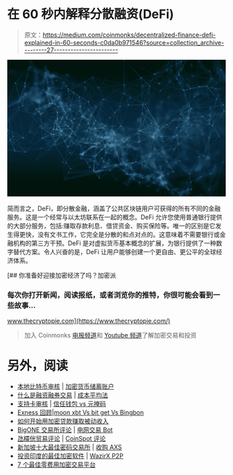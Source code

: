 # 在 60 秒内解释分散融资(DeFi)

> 原文：<https://medium.com/coinmonks/decentralized-finance-defi-explained-in-60-seconds-c0da0b971546?source=collection_archive---------27----------------------->

![](img/9909b9ee327b0ab955f95c858b7b8d45.png)

简而言之，DeFi，即分散金融，涵盖了公共区块链用户可获得的所有不同的金融服务。这是一个经常与以太坊联系在一起的概念。DeFi 允许您使用普通银行提供的大部分服务，包括:赚取存款利息、借贷资金、购买保险等。唯一的区别是它发生得更快，没有文书工作，它完全是分散的和点对点的。这意味着不需要银行或金融机构的第三方干预。DeFi 是对虚拟货币基本概念的扩展，为银行提供了一种数字替代方案。令人兴奋的是，DeFi 让用户能够创建一个更自由、更公平的全球经济体系。

[](https://www.thecryptopie.com/) [## 你准备好迎接加密经济了吗？加密派

### 每次你打开新闻，阅读报纸，或者浏览你的推特，你很可能会看到一些故事…

www.thecryptopie.com](https://www.thecryptopie.com/) 

> 加入 Coinmonks [电报频道](https://t.me/coincodecap)和 [Youtube 频道](https://www.youtube.com/c/coinmonks/videos)了解加密交易和投资

# 另外，阅读

*   [本地比特币审核](/coinmonks/localbitcoins-review-6cc001c6ed56) | [加密货币储蓄账户](https://coincodecap.com/cryptocurrency-savings-accounts)
*   [什么是融资融券交易](https://coincodecap.com/margin-trading) | [成本平均法](https://coincodecap.com/dca)
*   [支持卡审核](https://coincodecap.com/uphold-card-review) | [信任钱包 vs 元掩码](https://coincodecap.com/trust-wallet-vs-metamask)
*   [Exness 回顾](https://coincodecap.com/exness-review)|[moon xbt Vs bit get Vs Bingbon](https://coincodecap.com/bingbon-vs-bitget-vs-moonxbt)
*   [如何开始用加密贷款赚取被动收入](https://coincodecap.com/passive-income-crypto-lending)
*   [BigONE 交易所评论](/coinmonks/bigone-exchange-review-64705d85a1d4) | [电网交易 Bot](https://coincodecap.com/grid-trading)
*   [氹欞侊贸易评论](https://coincodecap.com/anny-trade-review) | [CoinSpot 评论](https://coincodecap.com/coinspot-review)
*   [新加坡十大最佳密码交易所](https://coincodecap.com/crypto-exchange-in-singapore) | [收购 AXS](https://coincodecap.com/buy-axs-token)
*   [投资印度的最佳加密软件](https://coincodecap.com/best-crypto-to-invest-in-india-in-2021) | [WazirX P2P](https://coincodecap.com/wazirx-p2p)
*   [7 个最佳零费用加密交易平台](https://coincodecap.com/zero-fee-crypto-exchanges)